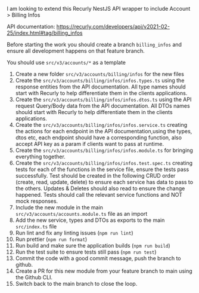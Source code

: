 I am looking to extend this Recurly NestJS API wrapper to include Account > Billing Infos

API documentation: https://recurly.com/developers/api/v2021-02-25/index.html#tag/billing_infos

Before starting the work you should create a branch `billing_infos` and ensure all development happens on that feature branch.

You should use `src/v3/accounts/*` as a template

1. Create a new folder `src/v3/accounts/billing/infos` for the new files
2. Create the `src/v3/accounts/billing/infos/infos.types.ts` using the response entities from the API documentation. All type names should start with Recurly to help differentiate them in the clients applications. 
3. Create the `src/v3/accounts/billing/infos/infos.dtos.ts` using the API request Query/Body data from the API documentation. All DTOs names should start with Recurly to help differentiate them in the clients applications. 
4. Create the `src/v3/accounts/billing/infos/infos.service.ts` creating the actions for each endpoint in the API documentation,using the types, dtos etc, each endpoint should have a corresponding function, also accept API key as a param if clients want to pass at runtime.
5. Create the `src/v3/accounts/billing/infos/infos.module.ts` for bringing everything together.
6. Create the `src/v3/accounts/billing/infos/infos.test.spec.ts` creating tests for each of the functions in the service file, ensure the tests pass successfully. Test should be created in the following CRUD order (create, read, update, delete) to ensure each service has data to pass to the others. Updates & Deletes should also read to ensure the change happened. Tests should call the relevant service functions and NOT mock responses. 
7. Include the new module in the main `src/v3/accounts/accounts.module.ts` file as an import
8. Add the new service, types and DTOs as exports to the main `src/index.ts` file
9. Run lint and fix any linting issues (`npm run lint`)
10. Run prettier (`npm run format`)
11. Run build and make sure the application builds (`npm run build`)
12. Run the test suite to ensure tests still pass (`npm run test`)
13. Commit the code with a good commit message, push the branch to github.
14. Create a PR for this new module from your feature branch to main using the Github CLI.
15. Switch back to the main branch to close the loop.
